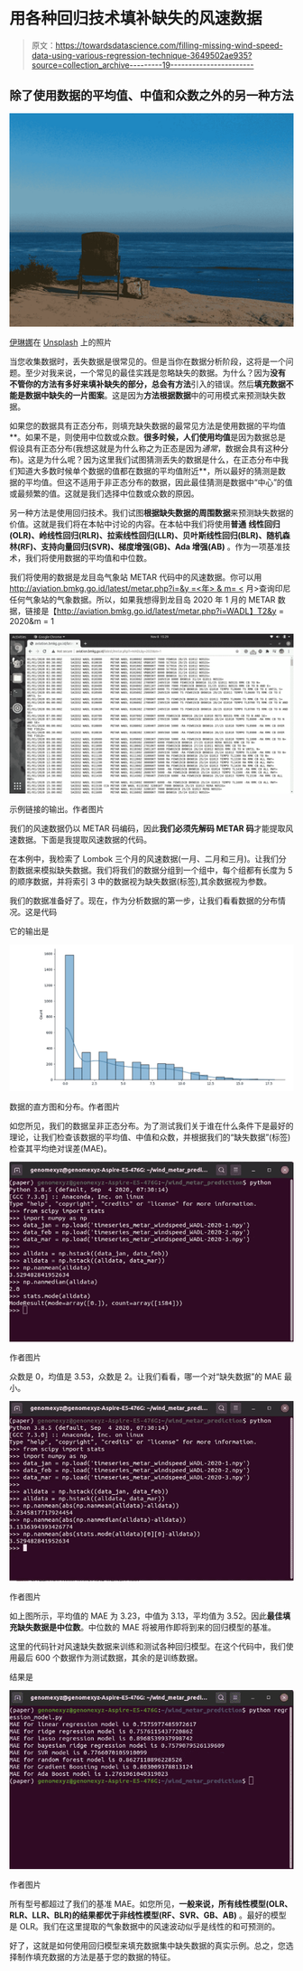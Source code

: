 # 用各种回归技术填补缺失的风速数据

> 原文：<https://towardsdatascience.com/filling-missing-wind-speed-data-using-various-regression-technique-3649502ae935?source=collection_archive---------19----------------------->

## 除了使用数据的平均值、中值和众数之外的另一种方法

![](img/87aa424a635c6cf798a5806704c1dac1.png)

[伊琳娜](https://unsplash.com/@sofiameli?utm_source=medium&utm_medium=referral)在 [Unsplash](https://unsplash.com?utm_source=medium&utm_medium=referral) 上的照片

当您收集数据时，丢失数据是很常见的。但是当你在数据分析阶段，这将是一个问题。至少对我来说，一个常见的最佳实践是忽略缺失的数据。为什么？因为**没有** **不管你的方法有多好来填补缺失的部分，总会有方法**引入的错误。然后**填充数据不能是数据中缺失的一片图案**。这是因为**方法根据数据**中的可用模式来预测缺失数据。

如果您的数据具有正态分布，则填充缺失数据的最常见方法是使用数据的平均值**。如果不是，则使用中位数或众数。**很多时候，人们使用均值**是因为数据总是假设具有正态分布(我想这就是为什么称之为正态是因为*通常*，数据会具有这种分布)。这是为什么呢？因为这里我们试图猜测丢失的数据是什么，在正态分布中我们知道大多数时候单个数据的值都在数据的平均值附近**，所以最好的猜测是数据的平均值。但这不适用于非正态分布的数据，因此最佳猜测是数据中“中心”的值或最频繁的值。这就是我们选择中位数或众数的原因。

另一种方法是使用回归技术。我们试图**根据缺失数据的周围数据**来预测缺失数据的价值。这就是我们将在本帖中讨论的内容。在本帖中我们将使用**普通** **线性回归(OLR)、岭线性回归(RLR)、拉索线性回归(LLR)、贝叶斯线性回归(BLR)、随机森林(RF)、支持向量回归(SVR)、梯度增强(GB)、Ada 增强(AB)** 。作为一项基准技术，我们将使用数据的平均值和中位数。

我们将使用的数据是龙目岛气象站 METAR 代码中的风速数据。你可以用[http://aviation.bmkg.go.id/latest/metar.php?i=<IATA _ code>&y =<年> & m= <](http://aviation.bmkg.go.id/latest/metar.php?i=WADL&y=2020&m=1) 月>查询印尼任何气象站的气象数据。所以，如果我想得到龙目岛 2020 年 1 月的 METAR 数据，链接是【http://aviation.bmkg.go.id/latest/metar.php?i=WADL】T2&y = 2020&m = 1

![](img/99ce0f0e1aafaa78a421f595c16cecb4.png)

示例链接的输出。作者图片

我们的风速数据仍以 METAR 码编码，因此**我们必须先解码 METAR 码**才能提取风速数据。下面是我提取风速数据的代码。

在本例中，我检索了 Lombok 三个月的风速数据(一月、二月和三月)。让我们分割数据来模拟缺失数据。我们将我们的数据分组到一个组中，每个组都有长度为 5 的顺序数据，并将索引 3 中的数据视为缺失数据(标签),其余数据视为参数。

我们的数据准备好了。现在，作为分析数据的第一步，让我们看看数据的分布情况。这是代码

它的输出是

![](img/0443a3b4b20646b3a89139393b1fc410.png)

数据的直方图和分布。作者图片

如您所见，我们的数据呈非正态分布。为了测试我们关于谁在什么条件下是最好的理论，让我们检查该数据的平均值、中值和众数，并根据我们的“缺失数据”(标签)检查其平均绝对误差(MAE)。

![](img/1a61c65a2f46967e0b0fbf6b8b0789df.png)

作者图片

众数是 0，均值是 3.53，众数是 2。让我们看看，哪一个对“缺失数据”的 MAE 最小。

![](img/a99eefde8b9cba56502af72d97033252.png)

作者图片

如上图所示，平均值的 MAE 为 3.23，中值为 3.13，平均值为 3.52。因此**最佳填充缺失数据是中位数**。中位数的 MAE 将被用作即将到来的回归模型的基准。

这里的代码针对风速缺失数据来训练和测试各种回归模型。在这个代码中，我们使用最后 600 个数据作为测试数据，其余的是训练数据。

结果是

![](img/8bbdc507240cd61e21285c77f3fae5dc.png)

作者图片

所有型号都超过了我们的基准 MAE。如您所见，**一般来说，所有线性模型(OLR、RLR、LLR、BLR)的结果都优于非线性模型(RF、SVR、GB、AB)** 。最好的模型是 OLR。我们在这里提取的气象数据中的风速波动似乎是线性的和可预测的。

好了，这就是如何使用回归模型来填充数据集中缺失数据的真实示例。总之，您选择制作填充数据的方法是基于您的数据的特征。